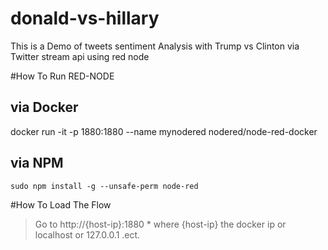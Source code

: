 # donald-vs-hillary
This is a Demo of tweets sentiment Analysis with Trump vs Clinton via Twitter stream api using red node

#How To Run RED-NODE

## via Docker
docker run -it -p 1880:1880 --name mynodered nodered/node-red-docker

## via NPM
`sudo npm install -g --unsafe-perm node-red`

#How To Load The Flow

>Go to http://{host-ip}:1880 *
where {host-ip} the docker ip or localhost or 127.0.0.1 .ect.


